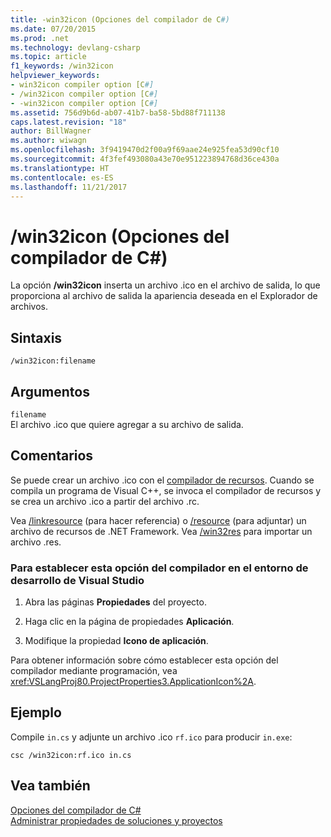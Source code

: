 ```yaml
---
title: -win32icon (Opciones del compilador de C#)
ms.date: 07/20/2015
ms.prod: .net
ms.technology: devlang-csharp
ms.topic: article
f1_keywords: /win32icon
helpviewer_keywords:
- win32icon compiler option [C#]
- /win32icon compiler option [C#]
- -win32icon compiler option [C#]
ms.assetid: 756d9b6d-ab07-41b7-ba58-5bd88f711138
caps.latest.revision: "18"
author: BillWagner
ms.author: wiwagn
ms.openlocfilehash: 3f9419470d2f00a9f69aae24e925fea53d90cf10
ms.sourcegitcommit: 4f3fef493080a43e70e951223894768d36ce430a
ms.translationtype: HT
ms.contentlocale: es-ES
ms.lasthandoff: 11/21/2017
---
```

# <a name="win32icon-c-compiler-options"></a>/win32icon (Opciones del compilador de C#)
La opción **/win32icon** inserta un archivo .ico en el archivo de salida, lo que proporciona al archivo de salida la apariencia deseada en el Explorador de archivos.  
  
## <a name="syntax"></a>Sintaxis  
  
```console  
/win32icon:filename  
```  
  
## <a name="arguments"></a>Argumentos  
 `filename`  
 El archivo .ico que quiere agregar a su archivo de salida.  
  
## <a name="remarks"></a>Comentarios  
 Se puede crear un archivo .ico con el [compilador de recursos](http://go.microsoft.com/fwlink/?LinkId=148370). Cuando se compila un programa de Visual C++, se invoca el compilador de recursos y se crea un archivo .ico a partir del archivo .rc.  
  
 Vea [/linkresource](../../../csharp/language-reference/compiler-options/linkresource-compiler-option.md) (para hacer referencia) o [/resource](../../../csharp/language-reference/compiler-options/resource-compiler-option.md) (para adjuntar) un archivo de recursos de .NET Framework. Vea [/win32res](../../../csharp/language-reference/compiler-options/win32res-compiler-option.md) para importar un archivo .res.  
  
### <a name="to-set-this-compiler-option-in-the-visual-studio-development-environment"></a>Para establecer esta opción del compilador en el entorno de desarrollo de Visual Studio  
  
1.  Abra las páginas **Propiedades** del proyecto.  
  
2.  Haga clic en la página de propiedades **Aplicación**.  
  
3.  Modifique la propiedad **Icono de aplicación**.  
  
 Para obtener información sobre cómo establecer esta opción del compilador mediante programación, vea <xref:VSLangProj80.ProjectProperties3.ApplicationIcon%2A>.  
  
## <a name="example"></a>Ejemplo  
 Compile `in.cs` y adjunte un archivo .ico `rf.ico` para producir `in.exe`:  
  
```console  
csc /win32icon:rf.ico in.cs  
```  
  
## <a name="see-also"></a>Vea también  
 [Opciones del compilador de C#](../../../csharp/language-reference/compiler-options/index.md)  
 [Administrar propiedades de soluciones y proyectos](/visualstudio/ide/managing-project-and-solution-properties)
